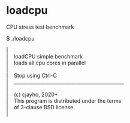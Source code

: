 # loadcpu
CPU stress test benchmark

$ ./loadcpu

|<br/>
|&nbsp;&nbsp;&nbsp;&nbsp;loadCPU simple benchmark<br/>
|&nbsp;&nbsp;&nbsp;&nbsp;loads all cpu cores in parallel<br/>
|<br/>
|&nbsp;&nbsp;&nbsp;&nbsp;Stop using Ctrl-C<br/>
|&nbsp;&nbsp;&nbsp;&nbsp;______________________________________________<br/>
|<br/>
|&nbsp;&nbsp;&nbsp;&nbsp;(c) cjayho, 2020+<br/>
|&nbsp;&nbsp;&nbsp;&nbsp;This program is distributed under the terms<br/>
|&nbsp;&nbsp;&nbsp;&nbsp;of 3-clause BSD license.<br/>
|<br/>
